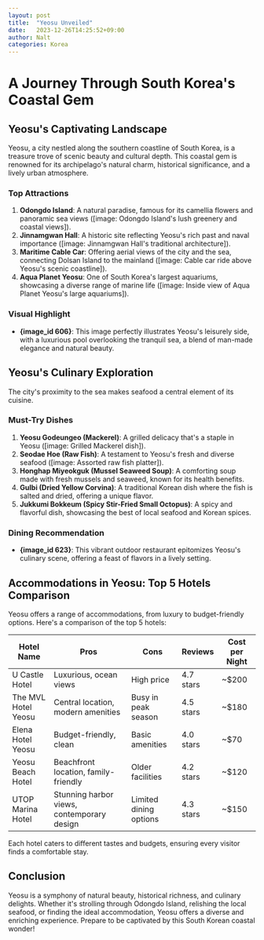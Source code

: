 ```yaml
---
layout: post
title:  "Yeosu Unveiled"
date:   2023-12-26T14:25:52+09:00
author: Nalt
categories: Korea
---
```


# A Journey Through South Korea's Coastal Gem
## Yeosu's Captivating Landscape

Yeosu, a city nestled along the southern coastline of South Korea, is a treasure trove of scenic beauty and cultural depth. This coastal gem is renowned for its archipelago's natural charm, historical significance, and a lively urban atmosphere.

### Top Attractions

1. **Odongdo Island**: A natural paradise, famous for its camellia flowers and panoramic sea views ([image: Odongdo Island's lush greenery and coastal views]).
2. **Jinnamgwan Hall**: A historic site reflecting Yeosu's rich past and naval importance ([image: Jinnamgwan Hall's traditional architecture]).
3. **Maritime Cable Car**: Offering aerial views of the city and the sea, connecting Dolsan Island to the mainland ([image: Cable car ride above Yeosu's scenic coastline]).
4. **Aqua Planet Yeosu**: One of South Korea's largest aquariums, showcasing a diverse range of marine life ([image: Inside view of Aqua Planet Yeosu's large aquariums]).

### Visual Highlight

- **{image_id 606}**: This image perfectly illustrates Yeosu's leisurely side, with a luxurious pool overlooking the tranquil sea, a blend of man-made elegance and natural beauty.

## Yeosu's Culinary Exploration

The city's proximity to the sea makes seafood a central element of its cuisine.

### Must-Try Dishes

1. **Yeosu Godeungeo (Mackerel)**: A grilled delicacy that's a staple in Yeosu ([image: Grilled Mackerel dish]).
2. **Seodae Hoe (Raw Fish)**: A testament to Yeosu's fresh and diverse seafood ([image: Assorted raw fish platter]).
3. **Honghap Miyeokguk (Mussel Seaweed Soup)**: A comforting soup made with fresh mussels and seaweed, known for its health benefits.
4. **Gulbi (Dried Yellow Corvina)**: A traditional Korean dish where the fish is salted and dried, offering a unique flavor.
5. **Jukkumi Bokkeum (Spicy Stir-Fried Small Octopus)**: A spicy and flavorful dish, showcasing the best of local seafood and Korean spices.

### Dining Recommendation

- **{image_id 623}**: This vibrant outdoor restaurant epitomizes Yeosu's culinary scene, offering a feast of flavors in a lively setting.

## Accommodations in Yeosu: Top 5 Hotels Comparison

Yeosu offers a range of accommodations, from luxury to budget-friendly options. Here's a comparison of the top 5 hotels:

| Hotel Name | Pros | Cons | Reviews | Cost per Night |
|------------|------|------|---------|----------------|
| U Castle Hotel | Luxurious, ocean views | High price | 4.7 stars | ~$200 |
| The MVL Hotel Yeosu | Central location, modern amenities | Busy in peak season | 4.5 stars | ~$180 |
| Elena Hotel Yeosu | Budget-friendly, clean | Basic amenities | 4.0 stars | ~$70 |
| Yeosu Beach Hotel | Beachfront location, family-friendly | Older facilities | 4.2 stars | ~$120 |
| UTOP Marina Hotel | Stunning harbor views, contemporary design | Limited dining options | 4.3 stars | ~$150 |

Each hotel caters to different tastes and budgets, ensuring every visitor finds a comfortable stay.

## Conclusion

Yeosu is a symphony of natural beauty, historical richness, and culinary delights. Whether it's strolling through Odongdo Island, relishing the local seafood, or finding the ideal accommodation, Yeosu offers a diverse and enriching experience. Prepare to be captivated by this South Korean coastal wonder!
